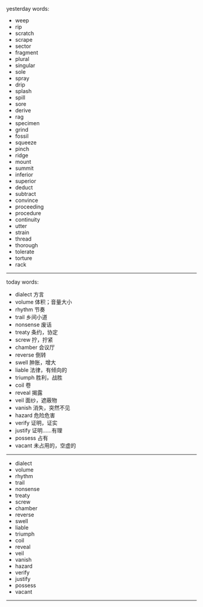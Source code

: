 yesterday words:
- weep
- rip
- scratch
- scrape
- sector
- fragment
- plural
- singular
- sole
- spray
- drip
- splash
- spill
- sore
- derive
- rag
- specimen
- grind
- fossil
- squeeze
- pinch
- ridge
- mount
- summit
- inferior
- superior
- deduct
- subtract
- convince
- proceeding
- procedure
- continuity
- utter
- strain
- thread
- thorough
- tolerate
- torture
- rack

---
today words:
- dialect  方言
- volume  体积；音量大小
- rhythm  节奏
- trail 乡间小道
- nonsense  废话
- treaty  条约，协定
- screw  拧，拧紧
- chamber  会议厅
- reverse  倒转
- swell 肿胀，增大
- liable  法律，有倾向的
- triumph  胜利，战胜
- coil 卷
- reveal  揭露
- veil 面纱，遮蔽物
- vanish  消失，突然不见
- hazard  危险危害
- verify  证明，证实
- justify  证明……有理
- possess  占有
- vacant  未占用的，空虚的
---
- dialect
- volume
- rhythm
- trail
- nonsense
- treaty
- screw
- chamber
- reverse
- swell
- liable
- triumph
- coil
- reveal
- veil
- vanish
- hazard
- verify
- justify
- possess
- vacant

---



